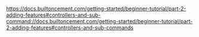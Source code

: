 https://docs.builtoncement.com/getting-started/beginner-tutorial/part-2-adding-features#controllers-and-sub-command://docs.builtoncement.com/getting-started/beginner-tutorial/part-2-adding-features#controllers-and-sub-commands
